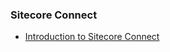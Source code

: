 ### Sitecore Connect

- [Introduction to Sitecore Connect](https://doc.sitecore.com/connect/en/users/sitecore-connect/introduction-to-sitecore-connect.html)
